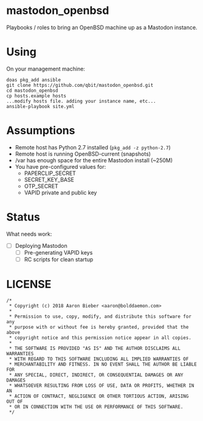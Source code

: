 mastodon_openbsd
================

Playbooks / roles to bring an OpenBSD machine up as a Mastodon instance.

# Using

On your management machine:
```
doas pkg_add ansible
git clone https://github.com/qbit/mastodon_openbsd.git
cd mastodon_openbsd
cp hosts.example hosts
...modify hosts file. adding your instance name, etc...
ansible-playbook site.yml
```

# Assumptions

* Remote host has Python 2.7 installed (`pkg_add -z python-2.7`)
* Remote host is running OpenBSD-current (snapshots)
* /var has enough space for the entire Mastodon install (~250M)
* You have pre-configured values for:
    * PAPERCLIP_SECRET
    * SECRET_KEY_BASE
    * OTP_SECRET
    * VAPID private and public key

# Status

What needs work:
- [ ] Deploying Mastodon
  - [ ] Pre-generating VAPID keys
  - [ ] RC scripts for clean startup

# LICENSE

```
/*
 * Copyright (c) 2018 Aaron Bieber <aaron@bolddaemon.com>
 *
 * Permission to use, copy, modify, and distribute this software for any
 * purpose with or without fee is hereby granted, provided that the above
 * copyright notice and this permission notice appear in all copies.
 *
 * THE SOFTWARE IS PROVIDED "AS IS" AND THE AUTHOR DISCLAIMS ALL WARRANTIES
 * WITH REGARD TO THIS SOFTWARE INCLUDING ALL IMPLIED WARRANTIES OF
 * MERCHANTABILITY AND FITNESS. IN NO EVENT SHALL THE AUTHOR BE LIABLE FOR
 * ANY SPECIAL, DIRECT, INDIRECT, OR CONSEQUENTIAL DAMAGES OR ANY DAMAGES
 * WHATSOEVER RESULTING FROM LOSS OF USE, DATA OR PROFITS, WHETHER IN AN
 * ACTION OF CONTRACT, NEGLIGENCE OR OTHER TORTIOUS ACTION, ARISING OUT OF
 * OR IN CONNECTION WITH THE USE OR PERFORMANCE OF THIS SOFTWARE.
 */
 ```
